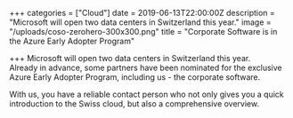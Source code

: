 +++
categories = ["Cloud"]
date = 2019-06-13T22:00:00Z
description = "Microsoft will open two data centers in Switzerland this year."
image = "/uploads/coso-zerohero-300x300.png"
title = "Corporate Software is in the Azure Early Adopter Program"

+++
Microsoft will open two data centers in Switzerland this year.  
Already in advance, some partners have been nominated for the exclusive Azure Early Adopter Program, including us - the corporate software.

With us, you have a reliable contact person who not only gives you a quick introduction to the Swiss cloud, but also a comprehensive overview.